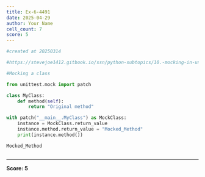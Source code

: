 ```yaml
---
title: Ex-6-4491
date: 2025-04-29
author: Your Name
cell_count: 7
score: 5
---
```


```python
#created at 20250314
```


```python
#https://stevejoe1412.gitbook.io/ssn/python-subtopics/10.-mocking-in-unit-tests
```


```python
#Mocking a class
```


```python
from unittest.mock import patch
```


```python
class MyClass:
    def method(self):
        return "Original method"
```


```python
with patch("__main__.MyClass") as MockClass:
    instance = MockClass.return_value
    instance.method.return_value = "Mocked_Method"
    print(instance.method())
```

    Mocked_Method



```python

```


---
**Score: 5**